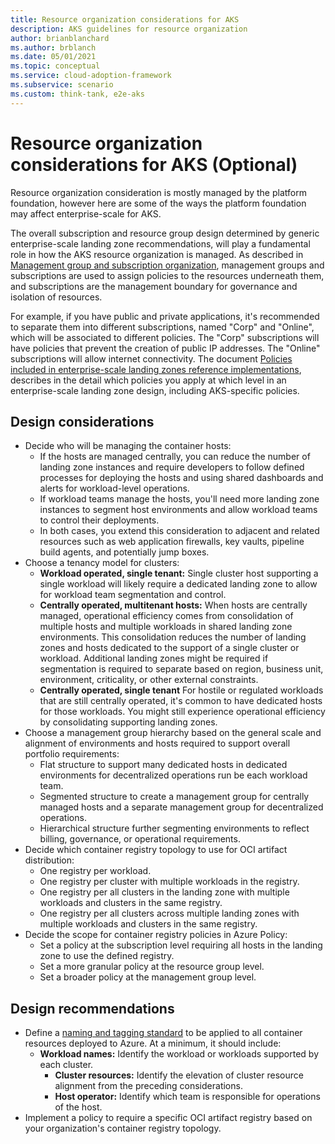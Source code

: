 ```yaml
---
title: Resource organization considerations for AKS
description: AKS guidelines for resource organization
author: brianblanchard
ms.author: brblanch
ms.date: 05/01/2021
ms.topic: conceptual
ms.service: cloud-adoption-framework
ms.subservice: scenario
ms.custom: think-tank, e2e-aks
---
```


# Resource organization considerations for AKS (Optional)

Resource organization consideration is mostly managed by the platform foundation, however here are some of the ways the platform foundation may affect enterprise-scale for AKS.

The overall subscription and resource group design determined by generic enterprise-scale landing zone recommendations, will play a fundamental role in how the AKS resource organization is managed. As described in [Management group and subscription organization](../../ready/enterprise-scale/management-group-and-subscription-organization.md), management groups and subscriptions are used to assign policies to the resources underneath them, and subscriptions are the management boundary for governance and isolation of resources.

For example, if you have public and private applications, it's recommended to separate them into different subscriptions, named "Corp" and "Online", which will be associated to different policies. The "Corp" subscriptions will have policies that prevent the creation of public IP addresses. The "Online" subscriptions will allow internet connectivity. The document [Policies included in enterprise-scale landing zones reference implementations](https://github.com/Azure/Enterprise-Scale/blob/main/docs/ESLZ-Policies.md), describes in the detail which policies you apply at which level in an enterprise-scale landing zone design, including AKS-specific policies.

## Design considerations

- Decide who will be managing the container hosts:
  - If the hosts are managed centrally, you can reduce the number of landing zone instances and require developers to follow defined processes for deploying the hosts and using shared dashboards and alerts for workload-level operations.
  - If workload teams manage the hosts, you'll need more landing zone instances to segment host environments and allow workload teams to control their deployments.
  - In both cases, you extend this consideration to adjacent and related resources such as web application firewalls, key vaults, pipeline build agents, and potentially jump boxes.
- Choose a tenancy model for clusters:
  - **Workload operated, single tenant:** Single cluster host supporting a single workload will likely require a dedicated landing zone to allow for workload team segmentation and control.
  - **Centrally operated, multitenant hosts:** When hosts are centrally managed, operational efficiency comes from consolidation of multiple hosts and multiple workloads in shared landing zone environments. This consolidation reduces the number of landing zones and hosts dedicated to the support of a single cluster or workload.
    Additional landing zones might be required if segmentation is required to separate based on region, business unit, environment, criticality, or other external constraints.
  - **Centrally operated, single tenant** For hostile or regulated workloads that are still centrally operated, it's common to have dedicated hosts for those workloads. You might still experience operational efficiency by consolidating supporting landing zones.
- Choose a management group hierarchy based on the general scale and alignment of environments and hosts required to support overall portfolio requirements:
  - Flat structure to support many dedicated hosts in dedicated environments for decentralized operations run be each workload team.
  - Segmented structure to create a management group for centrally managed hosts and a separate management group for decentralized operations.
  - Hierarchical structure further segmenting environments to reflect billing, governance, or operational requirements.
- Decide which container registry topology to use for OCI artifact distribution:
  - One registry per workload.
  - One registry per cluster with multiple workloads in the registry.
  - One registry per all clusters in the landing zone with multiple workloads and clusters in the same registry.
  - One registry per all clusters across multiple landing zones with multiple workloads and clusters in the same registry.
- Decide the scope for container registry policies in Azure Policy:
  - Set a policy at the subscription level requiring all hosts in the landing zone to use the defined registry.
  - Set a more granular policy at the resource group level.
  - Set a broader policy at the management group level.

## Design recommendations

- Define a [naming and tagging standard](../../ready/azure-best-practices/naming-and-tagging.md) to be applied to all container resources deployed to Azure. At a minimum, it should include:
  - **Workload names:** Identify the workload or workloads supported by each cluster.
    - **Cluster resources:** Identify the elevation of cluster resource alignment from the preceding considerations.
    - **Host operator:** Identify which team is responsible for operations of the host.
- Implement a policy to require a specific OCI artifact registry based on your organization's container registry topology.